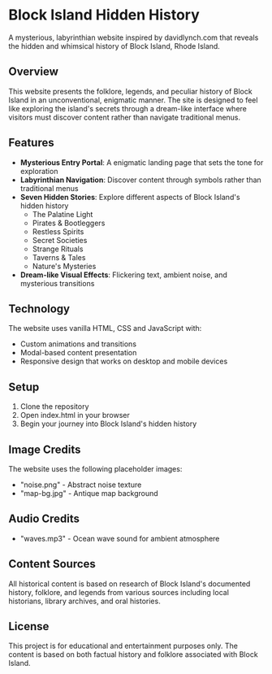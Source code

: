 # Block Island Hidden History

A mysterious, labyrinthian website inspired by davidlynch.com that reveals the hidden and whimsical history of Block Island, Rhode Island.

## Overview

This website presents the folklore, legends, and peculiar history of Block Island in an unconventional, enigmatic manner. The site is designed to feel like exploring the island's secrets through a dream-like interface where visitors must discover content rather than navigate traditional menus.

## Features

- **Mysterious Entry Portal**: A enigmatic landing page that sets the tone for exploration
- **Labyrinthian Navigation**: Discover content through symbols rather than traditional menus
- **Seven Hidden Stories**: Explore different aspects of Block Island's hidden history
  - The Palatine Light
  - Pirates & Bootleggers
  - Restless Spirits
  - Secret Societies
  - Strange Rituals
  - Taverns & Tales
  - Nature's Mysteries
- **Dream-like Visual Effects**: Flickering text, ambient noise, and mysterious transitions

## Technology

The website uses vanilla HTML, CSS and JavaScript with:
- Custom animations and transitions
- Modal-based content presentation
- Responsive design that works on desktop and mobile devices

## Setup

1. Clone the repository
2. Open index.html in your browser
3. Begin your journey into Block Island's hidden history

## Image Credits

The website uses the following placeholder images:
- "noise.png" - Abstract noise texture
- "map-bg.jpg" - Antique map background

## Audio Credits

- "waves.mp3" - Ocean wave sound for ambient atmosphere

## Content Sources

All historical content is based on research of Block Island's documented history, folklore, and legends from various sources including local historians, library archives, and oral histories.

## License

This project is for educational and entertainment purposes only. The content is based on both factual history and folklore associated with Block Island. 